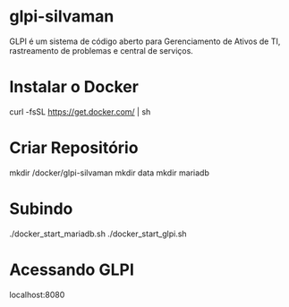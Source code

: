 # glpi-silvaman
GLPI é um sistema de código aberto para Gerenciamento de Ativos de TI, rastreamento de problemas e central de serviços. 

# Instalar o Docker
curl -fsSL https://get.docker.com/ | sh

# Criar Repositório
 mkdir /docker/glpi-silvaman
 mkdir data
 mkdir mariadb

# Subindo
./docker_start_mariadb.sh
./docker_start_glpi.sh

# Acessando GLPI
localhost:8080
